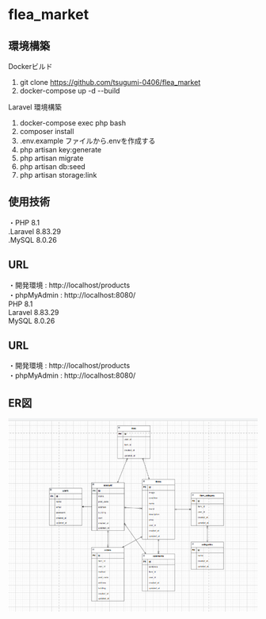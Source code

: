 # flea_market

## 環境構築

Dockerビルド
1. git clone https://github.com/tsugumi-0406/flea_market<br>
2. docker-compose up -d --build

Laravel 環境構築
1. docker-compose exec php bash
2. composer install
3. .env.example ファイルから.envを作成する
4. php artisan key:generate
5. php artisan migrate
6. php artisan db:seed
7. php artisan storage:link

## 使用技術
・PHP 8.1  
.Laravel 8.83.29  
.MySQL 8.0.26  

## URL
・開発環境 : http://localhost/products<br>
・phpMyAdmin : http://localhost:8080/  
 PHP 8.1<br>
 Laravel 8.83.29<br>
 MySQL 8.0.26

## URL
・開発環境 : http://localhost/products<br>
・phpMyAdmin : http://localhost:8080/


## ER図
![ER図](image.png)
